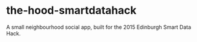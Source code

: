 # the-hood-smartdatahack
A small neighbourhood social app, built for the 2015 Edinburgh Smart Data Hack.
